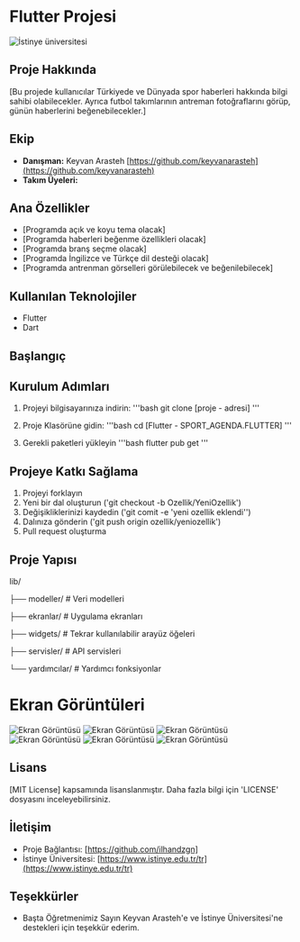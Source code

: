# Flutter Projesi 

![İstinye üniversitesi](https://www.unitededucation.com/linklogoch/istinye-university-logo.png)

## Proje Hakkında 
[Bu projede kullanıcılar Türkiyede ve Dünyada spor haberleri hakkında bilgi sahibi olabilecekler. Ayrıca futbol takımlarının antreman fotoğraflarını görüp, günün haberlerini beğenebilecekler.]

## Ekip
-  **Danışman:**
 Keyvan Arasteh [https://github.com/keyvanarasteh](https://github.com/keyvanarasteh)
-  **Takım Üyeleri:**

## Ana Özellikler
- [Programda açık ve koyu tema olacak]
- [Programda haberleri beğenme özellikleri olacak]
- [Programda branş seçme olacak]
- [Programda İngilizce ve Türkçe dil desteği olacak]
- [Programda antrenman görselleri görülebilecek ve beğenilebilecek]

## Kullanılan Teknolojiler
- Flutter 
- Dart  

## Başlangıç

## Kurulum Adımları
1. Projeyi bilgisayarınıza indirin:
'''bash
git clone [proje - adresi]
'''

2. Proje Klasörüne gidin:
'''bash
cd [Flutter - SPORT_AGENDA.FLUTTER]
'''

3. Gerekli paketleri yükleyin
'''bash
flutter pub get
'''


## Projeye Katkı Sağlama
1. Projeyi forklayın 
2. Yeni bir dal oluşturun ('git checkout -b Ozellik/YeniOzellik')
3. Değişikliklerinizi kaydedin ('git comit -e 'yeni ozellik eklendi'')
4. Dalınıza gönderin ('git push origin ozellik/yeniozellik')
5. Pull request oluşturma

## Proje Yapısı
lib/

├── modeller/ # Veri modelleri

├── ekranlar/ # Uygulama ekranları

├── widgets/ # Tekrar kullanılabilir arayüz öğeleri

├── servisler/ # API servisleri

└── yardımcılar/ # Yardımcı fonksiyonlar

# Ekran Görüntüleri
![Ekran Görüntüsü](assets/images/Giris.png)
![Ekran Görüntüsü](assets/images/AnaSayfa.png)
![Ekran Görüntüsü](assets/images/Drawer.png)
![Ekran Görüntüsü](assets/images/Haberler.png)
![Ekran Görüntüsü](assets/images/Fotograflar.png)
![Ekran Görüntüsü](assets/images/Profil.png)


## Lisans 
[MIT License] kapsamında lisanslanmıştır. Daha fazla bilgi için 'LICENSE' dosyasını inceleyebilirsiniz.

## İletişim
- Proje Bağlantısı: [https://github.com/ilhandzgn]
- İstinye Üniversitesi: [https://www.istinye.edu.tr/tr](https://www.istinye.edu.tr/tr)

## Teşekkürler

- Başta Öğretmenimiz Sayın Keyvan Arasteh'e ve İstinye Üniversitesi'ne destekleri için teşekkür ederim. 